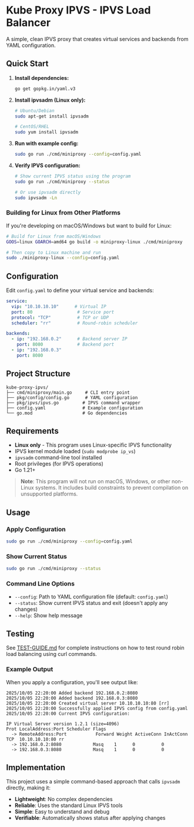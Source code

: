 # Kube Proxy IPVS - IPVS Load Balancer

A simple, clean IPVS proxy that creates virtual services and backends from YAML configuration.

## Quick Start

1. **Install dependencies:**
   ```bash
   go get gopkg.in/yaml.v3
   ```

2. **Install ipvsadm (Linux only):**
   ```bash
   # Ubuntu/Debian
   sudo apt-get install ipvsadm

   # CentOS/RHEL
   sudo yum install ipvsadm
   ```

3. **Run with example config:**
   ```bash
   sudo go run ./cmd/miniproxy --config=config.yaml
   ```

4. **Verify IPVS configuration:**
   ```bash
   # Show current IPVS status using the program
   sudo go run ./cmd/miniproxy --status

   # Or use ipvsadm directly
   sudo ipvsadm -Ln
   ```

### Building for Linux from Other Platforms

If you're developing on macOS/Windows but want to build for Linux:

```bash
# Build for Linux from macOS/Windows
GOOS=linux GOARCH=amd64 go build -o miniproxy-linux ./cmd/miniproxy

# Then copy to Linux machine and run
sudo ./miniproxy-linux --config=config.yaml
```

## Configuration

Edit `config.yaml` to define your virtual service and backends:

```yaml
service:
  vip: "10.10.10.10"      # Virtual IP
  port: 80                 # Service port
  protocol: "TCP"          # TCP or UDP
  scheduler: "rr"          # Round-robin scheduler

backends:
  - ip: "192.168.0.2"      # Backend server IP
    port: 8080             # Backend port
  - ip: "192.168.0.3"
    port: 8080
```

## Project Structure

```
kube-proxy-ipvs/
├── cmd/miniproxy/main.go     # CLI entry point
├── pkg/config/config.go      # YAML configuration
├── pkg/ipvs/ipvs.go         # IPVS command wrapper
├── config.yaml              # Example configuration
└── go.mod                   # Go dependencies
```

## Requirements

- **Linux only** - This program uses Linux-specific IPVS functionality
- IPVS kernel module loaded (`sudo modprobe ip_vs`)
- `ipvsadm` command-line tool installed
- Root privileges (for IPVS operations)
- Go 1.21+

> **Note**: This program will not run on macOS, Windows, or other non-Linux systems. It includes build constraints to prevent compilation on unsupported platforms.

## Usage

### Apply Configuration
```bash
sudo go run ./cmd/miniproxy --config=config.yaml
```

### Show Current Status
```bash
sudo go run ./cmd/miniproxy --status
```

### Command Line Options
- `--config`: Path to YAML configuration file (default: `config.yaml`)
- `--status`: Show current IPVS status and exit (doesn't apply any changes)
- `--help`: Show help message

## Testing

See [TEST-GUIDE.md](TEST-GUIDE.md) for complete instructions on how to test round robin load balancing using curl commands.

### Example Output

When you apply a configuration, you'll see output like:
```
2025/10/05 22:20:00 Added backend 192.168.0.2:8080
2025/10/05 22:20:00 Added backend 192.168.0.3:8080
2025/10/05 22:20:00 Created virtual server 10.10.10.10:80 [rr]
2025/10/05 22:20:00 Successfully applied IPVS config from config.yaml
2025/10/05 22:20:00 Current IPVS configuration:

IP Virtual Server version 1.2.1 (size=4096)
Prot LocalAddress:Port Scheduler Flags
  -> RemoteAddress:Port           Forward Weight ActiveConn InActConn
TCP  10.10.10.10:80 rr
  -> 192.168.0.2:8080            Masq    1      0          0
  -> 192.168.0.3:8080            Masq    1      0          0
```

## Implementation

This project uses a simple command-based approach that calls `ipvsadm` directly, making it:
- **Lightweight**: No complex dependencies
- **Reliable**: Uses the standard Linux IPVS tools
- **Simple**: Easy to understand and debug
- **Verifiable**: Automatically shows status after applying changes
